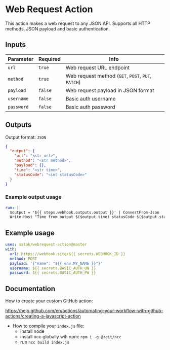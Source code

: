 # Web Request Action

This action makes a web request to any JSON API. Supports all HTTP methods, JSON payload and basic authentication.

## Inputs

| Parameter  | Required | Info                                               |
| ---------- | -------- | -------------------------------------------------- |
| `url`      | `true`   | Web request URL endpoint                           |
| `method`   | `true`   | Web request method (`GET`, `POST`, `PUT`, `PATCH`) |
| `payload`  | `false`  | Web request payload in JSON format                 |
| `username` | `false`  | Basic auth username                                |
| `password` | `false`  | Basic auth password                                |

## Outputs

Output format: `JSON`

```json
{
  "output": {
    "url": "<str url>",
    "method": "<str method>",
    "payload": {},
    "time": "<str time>",
    "statusCode": "<int statusCode>"
  }
}
```

### Example output usage

```yaml
run: |
  $output = '${{ steps.webhook.outputs.output }}' | ConvertFrom-Json
  Write-Host "Time from output $($output.time) statusCode $($output.statusCode)"
```

## Example usage

```yaml
uses: satak/webrequest-action@master
with:
  url: https://webhook.site/${{ secrets.WEBHOOK_ID }}
  method: POST
  payload: '{"name": "${{ env.MY_NAME }}"}'
  username: ${{ secrets.BASIC_AUTH_UN }}
  password: ${{ secrets.BASIC_AUTH_PW }}
```

## Documentation

How to create your custom GitHub action:

<https://help.github.com/en/actions/automating-your-workflow-with-github-actions/creating-a-javascript-action>

- How to compile your `index.js` file:
  - install node
  - install ncc globally wih npm: `npm i -g @zeit/ncc`
  - run `ncc build index.js`
